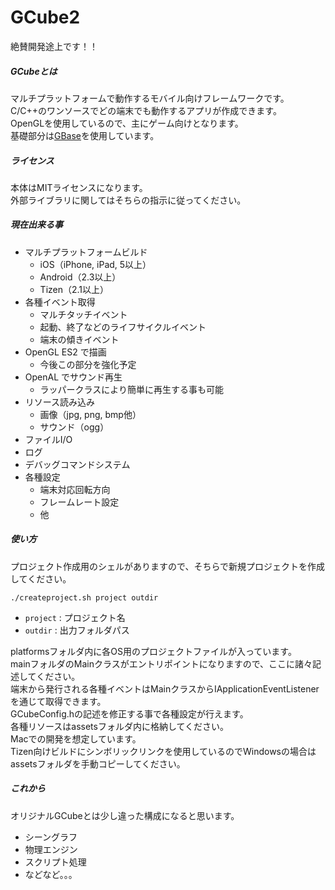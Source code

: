 GCube2
======

絶賛開発途上です！！


##### GCubeとは

マルチプラットフォームで動作するモバイル向けフレームワークです。  
C/C++のワンソースでどの端末でも動作するアプリが作成できます。  
OpenGLを使用しているので、主にゲーム向けとなります。  
基礎部分は[GBase](https://github.com/gclue/GBase "GBase")を使用しています。  


##### ライセンス

本体はMITライセンスになります。  
外部ライブラリに関してはそちらの指示に従ってください。


##### 現在出来る事

* マルチプラットフォームビルド
    * iOS（iPhone, iPad, 5以上）
    * Android（2.3以上）
    * Tizen（2.1以上）
* 各種イベント取得
    * マルチタッチイベント
    * 起動、終了などのライフサイクルイベント
    * 端末の傾きイベント
* OpenGL ES2 で描画
    * 今後この部分を強化予定
* OpenAL でサウンド再生
    * ラッパークラスにより簡単に再生する事も可能
* リソース読み込み
    * 画像（jpg, png, bmp他）
    * サウンド（ogg）
* ファイルI/O
* ログ
* デバッグコマンドシステム
* 各種設定
    * 端末対応回転方向
    * フレームレート設定
    * 他


##### 使い方

プロジェクト作成用のシェルがありますので、そちらで新規プロジェクトを作成してください。

    ./createproject.sh project outdir
 
+   `project` : プロジェクト名
+   `outdir` : 出力フォルダパス



platformsフォルダ内に各OS用のプロジェクトファイルが入っています。  
mainフォルダのMainクラスがエントリポイントになりますので、ここに諸々記述してください。  
端末から発行される各種イベントはMainクラスからIApplicationEventListenerを通じて取得できます。  
GCubeConfig.hの記述を修正する事で各種設定が行えます。  
各種リソースはassetsフォルダ内に格納してください。  
Macでの開発を想定しています。  
Tizen向けビルドにシンボリックリンクを使用しているのでWindowsの場合はassetsフォルダを手動コピーしてください。


##### これから

オリジナルGCubeとは少し違った構成になると思います。

* シーングラフ
* 物理エンジン
* スクリプト処理
* などなど。。。
